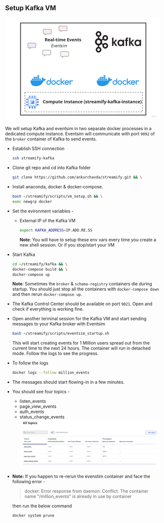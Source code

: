 ## Setup Kafka VM

![kafka](../images/kafka.jpg)

We will setup Kafka and eventsim in two separate docker processes in a dedicated compute instance. Eventsim will communicate with port `9092` of the `broker` container of Kafka to send events.

- Establish SSH connection

  ```bash
  ssh streamify-kafka
  ```

- Clone git repo and cd into Kafka folder

  ```bash
  git clone https://github.com/ankurchavda/streamify.git && \
  ```

- Install anaconda, docker & docker-compose.

  ```bash
  bash ~/streamify/scripts/vm_setup.sh && \
  exec newgrp docker
  ```

- Set the evironment variables -

  - External IP of the Kafka VM

    ```bash
    export KAFKA_ADDRESS=IP.ADD.RE.SS
    ```

     **Note**: You will have to setup these env vars every time you create a new shell session. Or if you stop/start your VM

- Start Kafka 

  ```bash
  cd ~/streamify/kafka && \
  docker-compose build && \
  docker-compose up 
  ```

  **Note**: Sometimes the `broker` & `schema-registry` containers die during startup. You should just stop all the containers with `docker-compose down` and then rerun `docker-compose up`.

- The Kafka Control Center should be available on port `9021`. Open and check if everything is working fine.

- Open another terminal session for the Kafka VM and start sending messages to your Kafka broker with Eventsim

  ```bash
  bash ~/streamify/scripts/eventsim_startup.sh
  ```

  This will start creating events for 1 Million users spread out from the current time to the next 24 hours. 
  The container will run in detached mode. Follow the logs to see the progress.

- To follow the logs

  ```bash
  docker logs --follow million_events
  ```

- The messages should start flowing-in in a few minutes.
  
- You should see four topics -

  - listen_events
  - page_view_events
  - auth_events
  - status_change_events
  ![topics](../images/topics.png)

- **Note:** If you happen to re-rerun the evenstim container and face the following error -
  
  >docker: Error response from daemon: Conflict. The container name "/million_events" is already in use by container
  
  then run the below command
  ```bash
  docker system prune
  ```